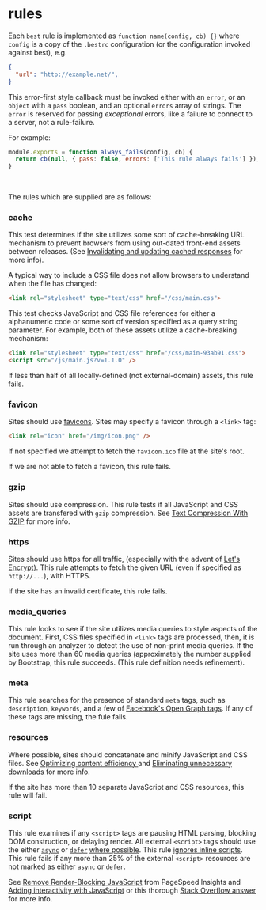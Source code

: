 # rules

Each `best` rule is implemented as `function name(config, cb) {}` where `config` is a copy of the `.bestrc` configuration (or the configuration invoked against best), e.g.

```json
{
  "url": "http://example.net/",
}
```

This error-first style callback must be invoked either with an `error`, or an `object` with a `pass` boolean, and an optional `errors` array of strings. The `error` is reserved for passing _exceptional_ errors, like a failure to connect to a server, not a rule-failure.

For example:

```js
module.exports = function always_fails(config, cb) {
  return cb(null, { pass: false, errors: ['This rule always fails'] });
}
```

&nbsp;

The rules which are supplied are as follows:


### cache

This test determines if the site utilizes some sort of cache-breaking URL mechanism to prevent browsers from using out-dated front-end assets between releases. (See [Invalidating and updating cached responses](https://developers.google.com/web/fundamentals/performance/optimizing-content-efficiency/http-caching#invalidating-and-updating-cached-responses) for more info).

A typical way to include a CSS file does not allow browsers to understand when the file has changed:

```html
<link rel="stylesheet" type="text/css" href="/css/main.css">
```

This test checks JavaScript and CSS file references for either a alphanumeric code or some sort of version specified as a query string parameter. For example, both of these assets utilize a cache-breaking mechanism:

```html
<link rel="stylesheet" type="text/css" href="/css/main-93ab91.css">
<script src="/js/main.js?v=1.1.0" />
```

If less than half of all locally-defined (not external-domain) assets, this rule fails.


### favicon

Sites should use [favicons](https://en.wikipedia.org/wiki/Favicon#How_to_use). Sites may specify a favicon through a `<link>` tag:


```html
<link rel="icon" href="/img/icon.png" />
```

If not specified we attempt to fetch the `favicon.ico` file at the site's root.

If we are not able to fetch a favicon, this rule fails.


### gzip

Sites should use compression. This rule tests if all JavaScript and CSS assets are transfered with `gzip` compression. See [Text Compression With GZIP](https://developers.google.com/web/fundamentals/performance/optimizing-content-efficiency/optimize-encoding-and-transfer#text-compression-with-gzip) for more info.


### https

Sites should use https for all traffic, (especially with the advent of [Let's Encrypt](https://letsencrypt.org/)). This rule attempts to fetch the given URL (even if specified as `http://...`), with HTTPS.

If the site has an invalid certificate, this rule fails.


### media_queries

This rule looks to see if the site utilizes media queries to style aspects of the document. First, CSS files specified in `<link>` tags are processed, then, it is run through an analyzer to detect the use of non-print media queries. If the site uses more than 60 media queries (approximately the number supplied by Bootstrap, this rule succeeds. (This rule definition needs refinement).


### meta

This rule searches for the presence of standard `meta` tags, such as `description`, `keywords`, and a few of [Facebook's Open Graph tags](https://developers.facebook.com/docs/sharing/best-practices#tags). If any of these tags are missing, the fule fails.


### resources

Where possible, sites should concatenate and minify JavaScript and CSS files. See [Optimizing content efficiency
](https://developers.google.com/web/fundamentals/performance/optimizing-content-efficiency/) and [Eliminating unnecessary downloads
](https://developers.google.com/web/fundamentals/performance/optimizing-content-efficiency/eliminate-downloads?hl=en) for more info.

If the site has more than 10 separate JavaScript and CSS resources, this rule will fail.


### script

This rule examines if any `<script>` tags are pausing HTML parsing, blocking DOM construction, or delaying render. All external `<script>` tags should use the either [`async`](http://caniuse.com/#feat=script-async) or [`defer`](http://caniuse.com/#feat=script-defer) [where possible](http://www.growingwiththeweb.com/2014/02/async-vs-defer-attributes.html). This rule [ignores inline scripts](https://twitter.com/paul_irish/status/97502446674391041). This rule fails if any more than 25% of the external `<script>` resources are not marked as either `async` or `defer`.

See [Remove Render-Blocking JavaScript](https://developers.google.com/speed/docs/insights/BlockingJS) from PageSpeed Insights and [Adding interactivity with JavaScript](https://developers.google.com/web/fundamentals/performance/critical-rendering-path/adding-interactivity-with-javascript?hl=en) or this thorough [Stack Overflow answer](http://stackoverflow.com/questions/436411/where-is-the-best-place-to-put-script-tags-in-html-markup/24070373#24070373) for more info.

